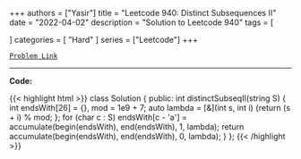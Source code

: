 
+++
authors = ["Yasir"]
title = "Leetcode 940: Distinct Subsequences II"
date = "2022-04-02"
description = "Solution to Leetcode 940"
tags = [
    
]
categories = [
    "Hard"
]
series = ["Leetcode"]
+++



[`Problem Link`](https://leetcode.com/problems/distinct-subsequences-ii/description/)

---

**Code:**

{{< highlight html >}}
class Solution {
public:
    int distinctSubseqII(string S) {
        int endsWith[26] = {}, mod = 1e9 + 7;
        auto lambda = [&](int s, int i) {return (s + i) % mod; };
        for (char c : S)
            endsWith[c - 'a'] = accumulate(begin(endsWith), end(endsWith), 1, lambda);
        return accumulate(begin(endsWith), end(endsWith), 0, lambda);
    }
};
{{< /highlight >}}

